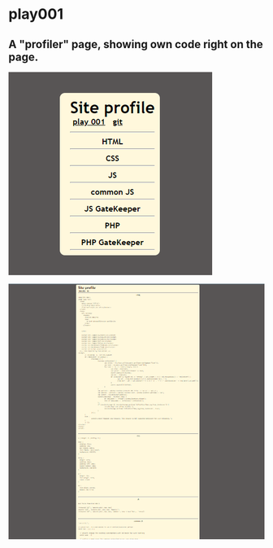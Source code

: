 # play001

## A "profiler" page, showing own code right on the page.

![before load](before-load.png)

![after load](after-load.png)
